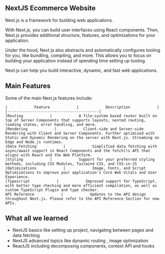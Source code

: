 ## NextJS Ecommerce Website

Next.js is a framework for building web applications.

With Next.js, you can build user interfaces using React components. Then, Next.js provides additional structure, features, and optimizations for your application.

Under the hood, Next.js also abstracts and automatically configures tooling for you, like bundling, compiling, and more. This allows you to focus on building your application instead of spending time setting up tooling.

Next.js can help you build interactive, dynamic, and fast web applications.

## Main Features

Some of the main Next.js features include:

```
|            Feature            |            Description            |
|-----------------------------------------|
|Routing            |            A file-system based router built on top of Server Components that supports layouts, nested routing, loading states, error handling, and more.
|Rendering            |            Client-side and Server-side Rendering with Client and Server Components. Further optimized with Static and Dynamic Rendering on the server with Next.js. Streaming on Edge and Node.js runtimes.
|Data Fetching            |            Simplified data fetching with async/await support in React Components and the fetch()s API that aligns with React and the Web Platform.
|Styling            |            Support for your preferred styling methods, including CSS Modules, Tailwind CSS, and CSS-in-JS
|Optimizations            |            Image, Fonts, and Script Optimizations to improve your application's Core Web Vitals and User Experience.
|Typescript            |            Improved support for TypeScript, with better type checking and more efficient compilation, as well as custom TypeScript Plugin and type checker.
API Reference            |            Updates to the API design throughout Next.js. Please refer to the API Reference Section for new APIs.
```

## What all we learned

- NextJS basics like setting up project, navigating between pages and data fetching
- NextJS advanced topics like dynamic routing , image optimization
- ReactJS including decomposing components, context API and hooks
